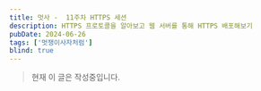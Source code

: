 ```yaml
---
title: 멋사 -  11주차 HTTPS 세션
description: HTTPS 프로토콜을 알아보고 웹 서버를 통해 HTTPS 배포해보기
pubDate: 2024-06-26
tags: ['멋쟁이사자처럼']
blind: true
---
```


> 현재 이 글은 작성중입니다.